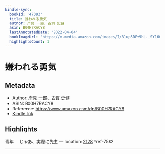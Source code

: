 ```yaml
---
kindle-sync:
  bookId: '47393'
  title: 嫌われる勇気
  author: 岸見 一郎、古賀 史健
  asin: B00H7RACY8
  lastAnnotatedDate: '2022-04-04'
  bookImageUrl: 'https://m.media-amazon.com/images/I/81up5DFy9hL._SY160.jpg'
  highlightsCount: 1
---
```

# 嫌われる勇気
## Metadata
* Author: [岸見 一郎、古賀 史健](https://www.amazon.comundefined)
* ASIN: B00H7RACY8
* Reference: https://www.amazon.com/dp/B00H7RACY8
* [Kindle link](kindle://book?action=open&asin=B00H7RACY8)

## Highlights
青年 　じゃあ、実際に先生 — location: [2128](kindle://book?action=open&asin=B00H7RACY8&location=2128) ^ref-7582

---
